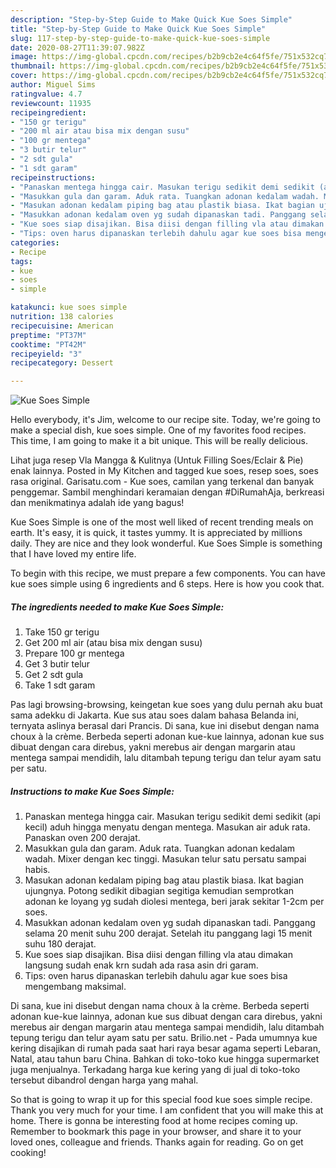 ```yaml
---
description: "Step-by-Step Guide to Make Quick Kue Soes Simple"
title: "Step-by-Step Guide to Make Quick Kue Soes Simple"
slug: 117-step-by-step-guide-to-make-quick-kue-soes-simple
date: 2020-08-27T11:39:07.982Z
image: https://img-global.cpcdn.com/recipes/b2b9cb2e4c64f5fe/751x532cq70/kue-soes-simple-foto-resep-utama.jpg
thumbnail: https://img-global.cpcdn.com/recipes/b2b9cb2e4c64f5fe/751x532cq70/kue-soes-simple-foto-resep-utama.jpg
cover: https://img-global.cpcdn.com/recipes/b2b9cb2e4c64f5fe/751x532cq70/kue-soes-simple-foto-resep-utama.jpg
author: Miguel Sims
ratingvalue: 4.7
reviewcount: 11935
recipeingredient:
- "150 gr terigu"
- "200 ml air atau bisa mix dengan susu"
- "100 gr mentega"
- "3 butir telur"
- "2 sdt gula"
- "1 sdt garam"
recipeinstructions:
- "Panaskan mentega hingga cair. Masukan terigu sedikit demi sedikit (api kecil) aduh hingga menyatu dengan mentega. Masukan air aduk rata. Panaskan oven 200 derajat."
- "Masukkan gula dan garam. Aduk rata. Tuangkan adonan kedalam wadah. Mixer dengan kec tinggi. Masukan telur satu persatu sampai habis."
- "Masukan adonan kedalam piping bag atau plastik biasa. Ikat bagian ujungnya. Potong sedikit dibagian segitiga kemudian semprotkan adonan ke loyang yg sudah diolesi mentega, beri jarak sekitar 1-2cm per soes."
- "Masukkan adonan kedalam oven yg sudah dipanaskan tadi. Panggang selama 20 menit suhu 200 derajat. Setelah itu panggang lagi 15 menit suhu 180 derajat."
- "Kue soes siap disajikan. Bisa diisi dengan filling vla atau dimakan langsung sudah enak krn sudah ada rasa asin dri garam."
- "Tips: oven harus dipanaskan terlebih dahulu agar kue soes bisa mengembang maksimal."
categories:
- Recipe
tags:
- kue
- soes
- simple

katakunci: kue soes simple 
nutrition: 138 calories
recipecuisine: American
preptime: "PT37M"
cooktime: "PT42M"
recipeyield: "3"
recipecategory: Dessert

---
```



![Kue Soes Simple](https://img-global.cpcdn.com/recipes/b2b9cb2e4c64f5fe/751x532cq70/kue-soes-simple-foto-resep-utama.jpg)

Hello everybody, it's Jim, welcome to our recipe site. Today, we're going to make a special dish, kue soes simple. One of my favorites food recipes. This time, I am going to make it a bit unique. This will be really delicious.

Lihat juga resep Vla Mangga &amp; Kulitnya (Untuk Filling Soes/Eclair &amp; Pie) enak lainnya. Posted in My Kitchen and tagged kue soes, resep soes, soes rasa original. Garisatu.com - Kue soes, camilan yang terkenal dan banyak penggemar. Sambil menghindari keramaian dengan #DiRumahAja, berkreasi dan menikmatinya adalah ide yang bagus!

Kue Soes Simple is one of the most well liked of recent trending meals on earth. It's easy, it is quick, it tastes yummy. It is appreciated by millions daily. They are nice and they look wonderful. Kue Soes Simple is something that I have loved my entire life.


To begin with this recipe, we must prepare a few components. You can have kue soes simple using 6 ingredients and 6 steps. Here is how you cook that.

<!--inarticleads1-->

##### The ingredients needed to make Kue Soes Simple:

1. Take 150 gr terigu
1. Get 200 ml air (atau bisa mix dengan susu)
1. Prepare 100 gr mentega
1. Get 3 butir telur
1. Get 2 sdt gula
1. Take 1 sdt garam


Pas lagi browsing-browsing, keingetan kue soes yang dulu pernah aku buat sama adekku di Jakarta. Kue sus atau soes dalam bahasa Belanda ini, ternyata aslinya berasal dari Prancis. Di sana, kue ini disebut dengan nama choux à la crème. Berbeda seperti adonan kue-kue lainnya, adonan kue sus dibuat dengan cara direbus, yakni merebus air dengan margarin atau mentega sampai mendidih, lalu ditambah tepung terigu dan telur ayam satu per satu. 

<!--inarticleads2-->

##### Instructions to make Kue Soes Simple:

1. Panaskan mentega hingga cair. Masukan terigu sedikit demi sedikit (api kecil) aduh hingga menyatu dengan mentega. Masukan air aduk rata. Panaskan oven 200 derajat.
1. Masukkan gula dan garam. Aduk rata. Tuangkan adonan kedalam wadah. Mixer dengan kec tinggi. Masukan telur satu persatu sampai habis.
1. Masukan adonan kedalam piping bag atau plastik biasa. Ikat bagian ujungnya. Potong sedikit dibagian segitiga kemudian semprotkan adonan ke loyang yg sudah diolesi mentega, beri jarak sekitar 1-2cm per soes.
1. Masukkan adonan kedalam oven yg sudah dipanaskan tadi. Panggang selama 20 menit suhu 200 derajat. Setelah itu panggang lagi 15 menit suhu 180 derajat.
1. Kue soes siap disajikan. Bisa diisi dengan filling vla atau dimakan langsung sudah enak krn sudah ada rasa asin dri garam.
1. Tips: oven harus dipanaskan terlebih dahulu agar kue soes bisa mengembang maksimal.


Di sana, kue ini disebut dengan nama choux à la crème. Berbeda seperti adonan kue-kue lainnya, adonan kue sus dibuat dengan cara direbus, yakni merebus air dengan margarin atau mentega sampai mendidih, lalu ditambah tepung terigu dan telur ayam satu per satu. Brilio.net - Pada umumnya kue kering disajikan di rumah pada saat hari raya besar agama seperti Lebaran, Natal, atau tahun baru China. Bahkan di toko-toko kue hingga supermarket juga menjualnya. Terkadang harga kue kering yang di jual di toko-toko tersebut dibandrol dengan harga yang mahal. 

So that is going to wrap it up for this special food kue soes simple recipe. Thank you very much for your time. I am confident that you will make this at home. There is gonna be interesting food at home recipes coming up. Remember to bookmark this page in your browser, and share it to your loved ones, colleague and friends. Thanks again for reading. Go on get cooking!
